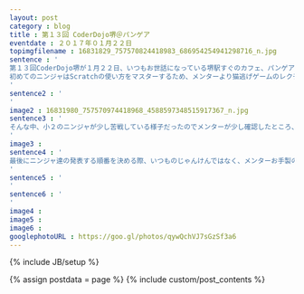 ```yaml
---
layout: post
category : blog
title : 第１３回 CoderDojo堺＠パンゲア
eventdate : ２０１７年０１月２２日
topimgfilename : 16831829_757570824418983_686954254941298716_n.jpg
sentence : '
第１３回CoderDojo堺が１月２２日、いつもお世話になっている堺駅すぐのカフェ、パンゲアにて第１３回が開催され、真冬の一番寒い時期でしたが、新規の３名含め合計９名のニンジャが元気に参加してくれました。<br>
初めてのニンジャはScratchの使い方をマスターするため、メンターより猫逃げゲームのレクチャーを受け、残りのニンジャは思い思いに作りたいものに取り組みます。１人のニンジャがMineCraftのプログラミングに挑戦する中、年下のニンジャが興味を示して一緒に学んだり、お互いScratchで作るゲームのコードを見せ合う様子が見られ、常連のニンジャ達の中ではお互いに教え合う姿が自然と見られることが増えてきました。
'
sentence2 : '
'
image2 : 16831980_757570974418968_4588597348515917367_n.jpg
sentence3 : '
そんな中、小２のニンジャが少し苦戦している様子だったのでメンターが少し確認したところ、スプライトの名前が英語のままだったためコードの読み取りに詰まっているようでした。スプライト名を日本語に変更すると、ニンジャ自身が自分で水を打った魚のようにコードを読み修正しだし、スプライトの動きを自力で変更できるようになりました。やはり低学年のニンジャには英語の読み取りは難しく、そこはメンターが少し手助けするとニンジャの理解がぐんと早まるのを実感し、ニンジャの年齢に合わせた寄り添い方が重要なことを再確認しました。
'
image3 :
sentence4 : '
最後にニンジャ達の発表する順番を決める際、いつものじゃんけんではなく、メンターお手製の棒くじで決めたのですが、順番決めが早くなる上意外と盛り上がります！賑やかなニンジャ達の発表はいつも楽しく、メンターや、発表の際には戻って見学される父兄の方々も楽しい時間を過ごすことができました。<br>
'
sentence5 : '
'
sentence6 : '
'
image4 :
image5 :
image6 :
googlephotoURL : https://goo.gl/photos/qywQchVJ7sGzSf3a6
---
```

{% include JB/setup %}

{% assign postdata = page %}
{% include custom/post_contents %}
